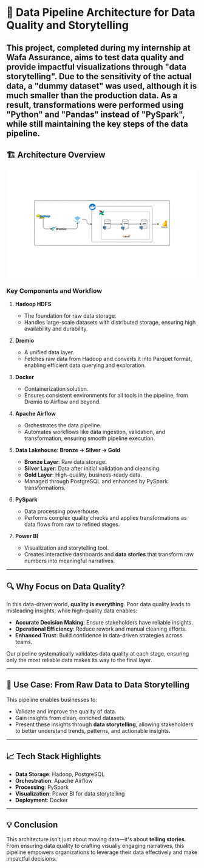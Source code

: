 # 🚀 Data Pipeline Architecture for Data Quality and Storytelling  

This project, completed during my internship at Wafa Assurance, aims to test data quality and provide impactful visualizations through "data storytelling".
Due to the sensitivity of the actual data, a "dummy dataset" was used, although it is much smaller than the production data. As a result, transformations were performed using "Python" and "Pandas" instead of "PySpark", while still maintaining the key steps of the data pipeline.
---

## 🏗️ Architecture Overview  

![Project Architecture](archi.png)  

### Key Components and Workflow  

1. **Hadoop HDFS**  
   - The foundation for raw data storage.  
   - Handles large-scale datasets with distributed storage, ensuring high availability and durability.  

2. **Dremio**  
   - A unified data layer.  
   - Fetches raw data from Hadoop and converts it into Parquet format, enabling efficient data querying and exploration.  

3. **Docker**  
   - Containerization solution.  
   - Ensures consistent environments for all tools in the pipeline, from Dremio to Airflow and beyond.

4. **Apache Airflow**  
   - Orchestrates the data pipeline.  
   - Automates workflows like data ingestion, validation, and transformation, ensuring smooth pipeline execution.

5. **Data Lakehouse: Bronze → Silver → Gold**  
   - **Bronze Layer**: Raw data storage.  
   - **Silver Layer**: Data after initial validation and cleansing.  
   - **Gold Layer**: High-quality, business-ready data.  
   - Managed through PostgreSQL and enhanced by PySpark transformations.

6. **PySpark**  
   - Data processing powerhouse.  
   - Performs complex quality checks and applies transformations as data flows from raw to refined stages.

7. **Power BI**  
   - Visualization and storytelling tool.  
   - Creates interactive dashboards and **data stories** that transform raw numbers into meaningful narratives.

---

## 🔍 Why Focus on Data Quality?  

In this data-driven world, **quality is everything**. Poor data quality leads to misleading insights, while high-quality data enables:  

- **Accurate Decision Making**: Ensure stakeholders have reliable insights.  
- **Operational Efficiency**: Reduce rework and manual cleaning efforts.  
- **Enhanced Trust**: Build confidence in data-driven strategies across teams.  

Our pipeline systematically validates data quality at each stage, ensuring only the most reliable data makes its way to the final layer.

---

## 🎯 Use Case: From Raw Data to Data Storytelling  

This pipeline enables businesses to:  
- Validate and improve the quality of data.  
- Gain insights from clean, enriched datasets.  
- Present these insights through **data storytelling**, allowing stakeholders to better understand trends, patterns, and actionable insights.  

---

## 📈 Tech Stack Highlights  

- **Data Storage**: Hadoop, PostgreSQL  
- **Orchestration**: Apache Airflow  
- **Processing**: PySpark  
- **Visualization**: Power BI for data storytelling  
- **Deployment**: Docker  

---

## 💡 Conclusion  

This architecture isn't just about moving data—it's about **telling stories**. From ensuring data quality to crafting visually engaging narratives, this pipeline empowers organizations to leverage their data effectively and make impactful decisions.

